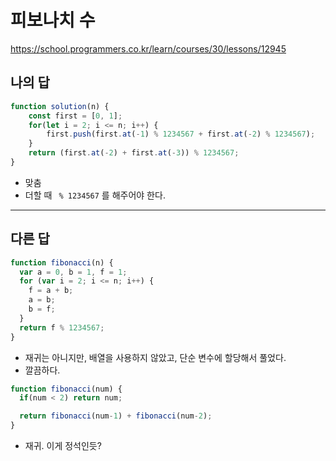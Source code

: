 # 피보나치 수

https://school.programmers.co.kr/learn/courses/30/lessons/12945

## 나의 답

```js
function solution(n) {
    const first = [0, 1];
    for(let i = 2; i <= n; i++) {
        first.push(first.at(-1) % 1234567 + first.at(-2) % 1234567);
    }
    return (first.at(-2) + first.at(-3)) % 1234567;
}
```

- 맞춤
- 더할 때 ` % 1234567` 를 해주어야 한다.

---

## 다른 답

```js
function fibonacci(n) {
  var a = 0, b = 1, f = 1;
  for (var i = 2; i <= n; i++) {
    f = a + b;
    a = b;
    b = f;
  }
  return f % 1234567;
}
```

- 재귀는 아니지만, 배열을 사용하지 않았고, 단순 변수에 할당해서 풀었다.
- 깔끔하다.

```js
function fibonacci(num) {
  if(num < 2) return num;

  return fibonacci(num-1) + fibonacci(num-2);
}
```

- 재귀. 이게 정석인듯?
